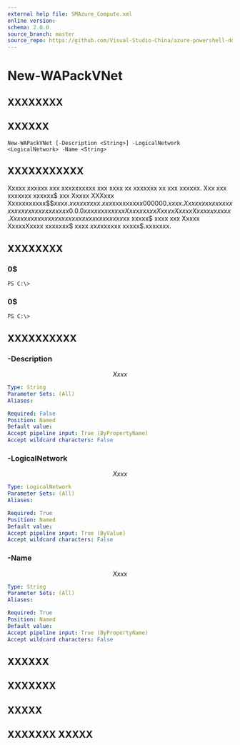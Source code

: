 ```yaml
---
external help file: SMAzure_Compute.xml
online version: 
schema: 2.0.0
source_branch: master
source_repo: https://github.com/Visual-Studio-China/azure-powershell-docs-int
---
```


# New-WAPackVNet
## XXXXXXXX

## XXXXXX

```
New-WAPackVNet [-Description <String>] -LogicalNetwork <LogicalNetwork> -Name <String>
```

## XXXXXXXXXXX
Xxxxx xxxxxx xxx xxxxxxxxxx xxx xxxx xx xxxxxxx xx xxx xxxxxx.
Xxx xxx xxxxxxx xxxxxx$ xxx  Xxxxx XXXxxx Xxxxxxxxxxx$$$xxxx.xxxxxxxxx.xxx$xxxxxxx$xx000000.xxxx.
Xxxx xxxxx xxxxxxxxx xxx xxxxxx xx xxx 0.0.0 xxxxxxx xx xxx Xxxxxxxxx Xxxxx XxxxxXxxxx xxxxxx.
Xx xxxx xxx xxx xxxxxxx xx xxx xxxxxx xxx$xx xxxxx$ xxxx xxx Xxxxx XxxxxXxxxx xxxxxxx$ xxxx $xxx$xxxxxx xxxxx$.xxxxxxx.

## XXXXXXXX

### 0$
```
PS C:\>
```

### 0$
```
PS C:\>
```

## XXXXXXXXXX

### -Description
$$Xxxx$$

```yaml
Type: String
Parameter Sets: (All)
Aliases: 

Required: False
Position: Named
Default value: 
Accept pipeline input: True (ByPropertyName)
Accept wildcard characters: False
```

### -LogicalNetwork
$$Xxxx$$

```yaml
Type: LogicalNetwork
Parameter Sets: (All)
Aliases: 

Required: True
Position: Named
Default value: 
Accept pipeline input: True (ByValue)
Accept wildcard characters: False
```

### -Name
$$Xxxx$$

```yaml
Type: String
Parameter Sets: (All)
Aliases: 

Required: True
Position: Named
Default value: 
Accept pipeline input: True (ByPropertyName)
Accept wildcard characters: False
```

## XXXXXX

## XXXXXXX

## XXXXX

## XXXXXXX XXXXX


